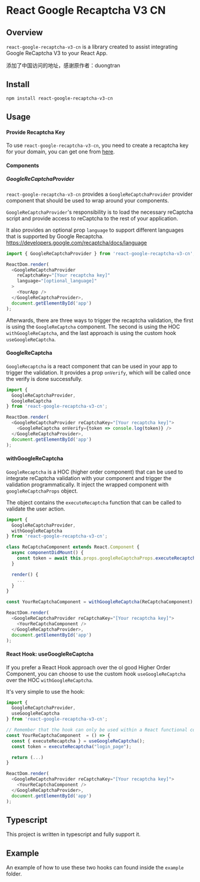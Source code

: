 # React Google Recaptcha V3 CN

## Overview

`react-google-recaptcha-v3-cn` is a library created to assist integrating Google ReCaptcha V3 to your React App.

添加了中国访问的地址，感谢原作者：duongtran

## Install

```bash
npm install react-google-recaptcha-v3-cn
```

## Usage

#### Provide Recaptcha Key

To use `react-google-recaptcha-v3-cn`, you need to create a recaptcha key for your domain, you can get one from [here](https://www.google.com/recaptcha/intro/v3.html).

#### Components

##### GoogleReCaptchaProvider

`react-google-recaptcha-v3-cn` provides a `GoogleReCaptchaProvider` provider component that should be used to wrap around your components.

`GoogleReCaptchaProvider`'s responsibility is to load the necessary reCaptcha script and provide access to reCaptcha to the rest of your application.

It also provides an optional prop `language` to support different languages that is supported by Google Recaptcha.
https://developers.google.com/recaptcha/docs/language

```javascript
import { GoogleReCaptchaProvider } from 'react-google-recaptcha-v3-cn';

ReactDom.render(
  <GoogleReCaptchaProvider
    reCaptchaKey="[Your recaptcha key]"
    language="[optional_language]"
  >
    <YourApp />
  </GoogleReCaptchaProvider>,
  document.getElementById('app')
);
```

Afterwards, there are three ways to trigger the recaptcha validation, the first is using the `GoogleReCaptcha` component. The second is using the HOC `withGoogleReCaptcha`, and the last approach is using the custom hook `useGoogleReCaptcha`.

#### GoogleReCaptcha

`GoogleRecaptcha` is a react component that can be used in your app to trigger the validation. It provides a prop `onVerify`, which will be called once the verify is done successfully.

```javascript
import {
  GoogleReCaptchaProvider,
  GoogleReCaptcha
} from 'react-google-recaptcha-v3-cn';

ReactDom.render(
  <GoogleReCaptchaProvider reCaptchaKey="[Your recaptcha key]">
    <GoogleReCaptcha onVerify={token => console.log(token)} />
  </GoogleReCaptchaProvider>,
  document.getElementById('app')
);
```

#### withGoogleReCaptcha

`GoogleRecaptcha` is a HOC (higher order component) that can be used to integrate reCaptcha validation with your component and trigger the validation programmatically. It inject the wrapped component with `googleReCaptchaProps` object.

The object contains the `executeRecaptcha` function that can be called to validate the user action.

```javascript
import {
  GoogleReCaptchaProvider,
  withGoogleReCaptcha
} from 'react-google-recaptcha-v3-cn';

class ReCaptchaComponent extends React.Component {
  async componentDidMount() {
    const token = await this.props.googleReCaptchaProps.executeRecaptcha('homepage');
  }

  render() {
    ...
  }
}

const YourReCaptchaComponent = withGoogleReCaptcha(ReCaptchaComponent);

ReactDom.render(
  <GoogleReCaptchaProvider reCaptchaKey="[Your recaptcha key]">
    <YourReCaptchaComponent />
  </GoogleReCaptchaProvider>,
  document.getElementById('app')
);
```

#### React Hook: useGoogleReCaptcha

If you prefer a React Hook approach over the ol good Higher Order Component, you can choose to use the custom hook `useGoogleReCaptcha` over the HOC `withGoogleReCaptcha`.

It's very simple to use the hook:

```javascript
import {
  GoogleReCaptchaProvider,
  useGoogleReCaptcha
} from 'react-google-recaptcha-v3-cn';

// Remember that the hook can only be used within a React functional component
const YourReCaptchaComponent  = () => {
  const { executeRecaptcha } = useGoogleReCaptcha();
  const token = executeRecaptcha("login_page");

  return (...)
}

ReactDom.render(
  <GoogleReCaptchaProvider reCaptchaKey="[Your recaptcha key]">
    <YourReCaptchaComponent />
  </GoogleReCaptchaProvider>,
  document.getElementById('app')
);
```

## Typescript

This project is written in typescript and fully support it.

## Example

An example of how to use these two hooks can found inside the `example` folder.
